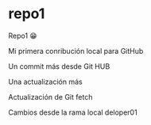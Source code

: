 # repo1
Repo1 😁

Mi primera conribución local para GitHub

Un commit más desde Git HUB

Una actualización más

Actualización de Git fetch

Cambios desde la rama local deloper01
